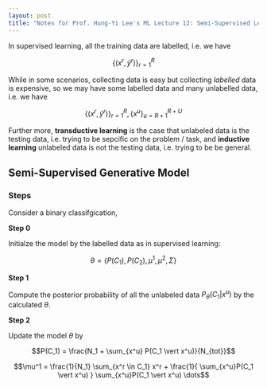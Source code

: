 ```yaml
---
layout: post
title: "Notes for Prof. Hung-Yi Lee's ML Lecture 12: Semi-Supervised Learning"
---
```


In supervised learning, all the training data are labelled, i.e. we have

$$\{(x^r, \hat{y}^r)\}^{R}_{r=1}$$

While in some scenarios, collecting data is easy but collecting *labelled* data is expensive, so we may have some labelled data and many unlabelled data, i.e. we have

$$\{(x^r, \hat{y}^r)\}^{R}_{r=1}, \{ x^u \}^{R+U}_{u=R+1}$$

Further more, **transductive learning** is the case that unlabeled data is the testing data, i.e. trying to be sepcific on the problem / task, and **inductive learning** unlabeled data is not the testing data, i.e. trying to be be general.

## Semi-Supervised Generative Model

### Steps

Consider a binary classifgication,

**Step 0**

Initialze the model by the labelled data as in supervised learning:

$$\theta = \{  P(C_1), P(C_2), \mu^1, \mu^2, \Sigma \} $$

**Step 1**

Compute the posterior probability of all the unlabeled data $P_{\theta}(C_1 \vert x^u)$ by the calculated $\theta$.

**Step 2**

Update the model $\theta$ by

$$P(C_1) = \frac{N_1 + \sum_{x^u} P(C_1 \vert x^u)}{N_{tot}}$$

$$\mu^1 = \frac{1}{N_1} \sum_{x^r \in C_1} x^r + \frac{1}{ \sum_{x^u}P(C_1 \vert x^u) } \sum_{x^u}P(C_1 \vert x^u) \dots$$
